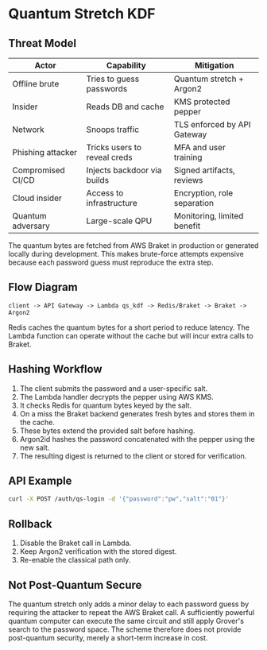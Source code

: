 # Quantum Stretch KDF

## Threat Model

| Actor         | Capability               | Mitigation                     |
|---------------|-------------------------|--------------------------------|
| Offline brute      | Tries to guess passwords     | Quantum stretch + Argon2        |
| Insider            | Reads DB and cache           | KMS protected pepper            |
| Network            | Snoops traffic               | TLS enforced by API Gateway     |
| Phishing attacker  | Tricks users to reveal creds | MFA and user training           |
| Compromised CI/CD  | Injects backdoor via builds  | Signed artifacts, reviews       |
| Cloud insider      | Access to infrastructure     | Encryption, role separation     |
| Quantum adversary  | Large-scale QPU              | Monitoring, limited benefit     |

The quantum bytes are fetched from AWS Braket in production or generated locally
during development. This makes brute-force attempts expensive because each
password guess must reproduce the extra step.

## Flow Diagram

```
client -> API Gateway -> Lambda qs_kdf -> Redis/Braket -> Braket -> Argon2
```

Redis caches the quantum bytes for a short period to reduce latency. The Lambda
function can operate without the cache but will incur extra calls to Braket.

## Hashing Workflow

1. The client submits the password and a user-specific salt.
2. The Lambda handler decrypts the pepper using AWS KMS.
3. It checks Redis for quantum bytes keyed by the salt.
4. On a miss the Braket backend generates fresh bytes and stores them in the cache.
5. These bytes extend the provided salt before hashing.
6. Argon2id hashes the password concatenated with the pepper using the new salt.
7. The resulting digest is returned to the client or stored for verification.

## API Example

```bash
curl -X POST /auth/qs-login -d '{"password":"pw","salt":"01"}'
```

## Rollback

1. Disable the Braket call in Lambda.
2. Keep Argon2 verification with the stored digest.
3. Re-enable the classical path only.

## Not Post-Quantum Secure

The quantum stretch only adds a minor delay to each password guess by
requiring the attacker to repeat the AWS Braket call. A sufficiently
powerful quantum computer can execute the same circuit and still apply
Grover's search to the password space. The scheme therefore does not
provide post-quantum security, merely a short-term increase in cost.

